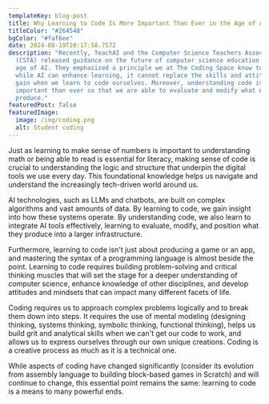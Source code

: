 ```yaml
---
templateKey: blog-post
title: Why Learning to Code Is More Important Than Ever in the Age of AI
titleColor: "#264548"
bgColor: "#faf6ee"
date: 2024-08-19T20:17:58.757Z
description: "Recently, TeachAI and the Computer Science Teachers Association
  (CSTA) released guidance on the future of computer science education in the
  age of AI. They emphasized a principle we at The Coding Space know to be true:
  while AI can enhance learning, it cannot replace the skills and attitudes we
  gain when we learn to code ourselves. Moreover, understanding code is more
  important than ever so that we are able to evaluate and modify what AI tools
  produce."
featuredPost: false
featuredImage:
  image: /img/coding.png
  alt: Student coding
---
```

J﻿ust as learning to make sense of numbers is important to understanding math or being able to read is essential  for literacy, making sense of code is crucial to understanding the logic and structure that underpin the digital tools we use every day. This foundational knowledge helps us navigate and understand the increasingly tech-driven world around us. 

AI technologies, such as LLMs and chatbots, are built on complex algorithms and vast amounts of data. By learning to code, we gain insight into how these systems operate. By understanding code, we also learn to integrate AI tools effectively, learning to evaluate, modify, and position what they produce into a larger infrastructure.

Furthermore, learning to code isn't just about producing a game or an app, and mastering the syntax of a programming language is almost beside the point. Learning to code requires building problem-solving and critical thinking muscles that will set the stage for a deeper understanding of computer science, enhance knowledge of other disciplines, and develop attitudes and mindsets that can impact many different facets of life. 

Coding requires us to approach complex problems logically and to break them down into steps. It requires the use of mental modeling (designing thinking, systems thinking, symbolic thinking, functional thinking), helps us build grit and analytical skills when we can't get our code to work, and allows us to express ourselves through our own unique creations. Coding is a creative process as much as it is a technical one. 

While aspects of coding have changed significantly (consider its evolution from assembly language to building block-based games in Scratch) and will continue to change, this essential point remains the same: learning to code is a means to many powerful ends.